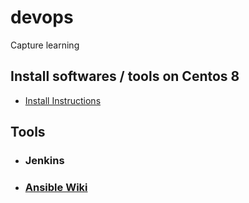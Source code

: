 # devops
Capture learning

## Install softwares / tools on Centos 8
* [Install Instructions](https://github.com/vishalkhondre/devops/wiki)

## Tools
* ### Jenkins

* ### [Ansible Wiki](https://github.com/vishalkhondre/devops/wiki/Ansible)

